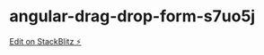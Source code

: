 # angular-drag-drop-form-s7uo5j

[Edit on StackBlitz ⚡️](https://stackblitz.com/edit/angular-drag-drop-form-s7uo5j)